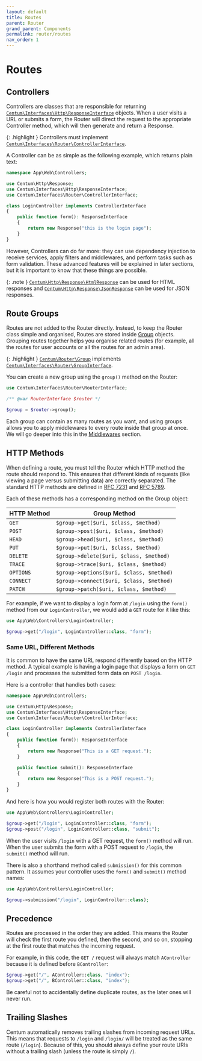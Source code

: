 ```yaml
---
layout: default
title: Routes
parent: Router
grand_parent: Components
permalink: router/routes
nav_order: 1
---
```




# Routes

## Controllers

Controllers are classes that are responsible for returning [`Centum\Interfaces\Http\ResponseInterface`](https://github.com/SidRoberts/centum/blob/main/src/Interfaces/Http/ResponseInterface.php) objects.
When a user visits a URL or submits a form, the Router will direct the request to the appropriate Controller method, which will then generate and return a Response.

{: .highlight }
Controllers must implement [`Centum\Interfaces\Router\ControllerInterface`](https://github.com/SidRoberts/centum/blob/main/src/Interfaces/Router/ControllerInterface.php).

A Controller can be as simple as the following example, which returns plain text:

```php
namespace App\Web\Controllers;

use Centum\Http\Response;
use Centum\Interfaces\Http\ResponseInterface;
use Centum\Interfaces\Router\ControllerInterface;

class LoginController implements ControllerInterface
{
    public function form(): ResponseInterface
    {
        return new Response("this is the login page");
    }
}
```

However, Controllers can do far more: they can use dependency injection to receive services, apply filters and middlewares, and perform tasks such as form validation.
These advanced features will be explained in later sections, but it is important to know that these things are possible.

{: .note }
[`Centum\Http\Response\HtmlResponse`](https://github.com/SidRoberts/centum/blob/main/src/Http/Response/HtmlResponse.php) can be used for HTML responses and [`Centum\Http\Response\JsonResponse`](https://github.com/SidRoberts/centum/blob/main/src/Http/Response/JsonResponse.php) can be used for JSON responses.



## Route Groups

Routes are not added to the Router directly.
Instead, to keep the Router class simple and organised, Routes are stored inside [Group](https://github.com/SidRoberts/centum/blob/main/src/Router/Group.php) objects.
Grouping routes together helps you organise related routes (for example, all the routes for user accounts or all the routes for an admin area).

{: .highlight }
[`Centum\Router\Group`](https://github.com/SidRoberts/centum/blob/main/src/Router/Group.php) implements [`Centum\Interfaces\Router\GroupInterface`](https://github.com/SidRoberts/centum/blob/main/src/Interfaces/Router/GroupInterface.php).

You can create a new group using the `group()` method on the Router:

```php
use Centum\Interfaces\Router\RouterInterface;

/** @var RouterInterface $router */

$group = $router->group();
```

Each group can contain as many routes as you want, and using groups allows you to apply middlewares to every route inside that group at once.
We will go deeper into this in the [Middlewares](middlewares.md) section.



## HTTP Methods

When defining a route, you must tell the Router which HTTP method the route should respond to.
This ensures that different kinds of requests (like viewing a page versus submitting data) are correctly separated.
The standard HTTP methods are defined in [RFC 7231](https://tools.ietf.org/html/rfc7231#section-4) and [RFC 5789](https://tools.ietf.org/html/rfc5789#section-2).

Each of these methods has a corresponding method on the Group object:

| HTTP Method | Group Method                             |
| ----------- | ---------------------------------------- |
| `GET`       | `$group->get($uri, $class, $method)`     |
| `POST`      | `$group->post($uri, $class, $method)`    |
| `HEAD`      | `$group->head($uri, $class, $method)`    |
| `PUT`       | `$group->put($uri, $class, $method)`     |
| `DELETE`    | `$group->delete($uri, $class, $method)`  |
| `TRACE`     | `$group->trace($uri, $class, $method)`   |
| `OPTIONS`   | `$group->options($uri, $class, $method)` |
| `CONNECT`   | `$group->connect($uri, $class, $method)` |
| `PATCH`     | `$group->patch($uri, $class, $method)`   |

For example, if we want to display a login form at `/login` using the `form()` method from our `LoginController`, we would add a `GET` route for it like this:

```php
use App\Web\Controllers\LoginController;

$group->get("/login", LoginController::class, "form");
```

### Same URL, Different Methods

It is common to have the same URL respond differently based on the HTTP method.
A typical example is having a login page that displays a form on `GET /login` and processes the submitted form data on `POST /login`.

Here is a controller that handles both cases:

```php
namespace App\Web\Controllers;

use Centum\Http\Response;
use Centum\Interfaces\Http\ResponseInterface;
use Centum\Interfaces\Router\ControllerInterface;

class LoginController implements ControllerInterface
{
    public function form(): ResponseInterface
    {
        return new Response("This is a GET request.");
    }

    public function submit(): ResponseInterface
    {
        return new Response("This is a POST request.");
    }
}
```

And here is how you would register both routes with the Router:

```php
use App\Web\Controllers\LoginController;

$group->get("/login", LoginController::class, "form");
$group->post("/login", LoginController::class, "submit");
```

When the user visits `/login` with a GET request, the `form()` method will run.
When the user submits the form with a POST request to `/login`, the `submit()` method will run.

There is also a shorthand method called `submission()` for this common pattern.
It assumes your controller uses the `form()` and `submit()` method names:

```php
use App\Web\Controllers\LoginController;

$group->submission("/login", LoginController::class);
```



## Precedence

Routes are processed in the order they are added.
This means the Router will check the first route you defined, then the second, and so on, stopping at the first route that matches the incoming request.

For example, in this code, the `GET /` request will always match `AController` because it is defined before `BController`:

```php
$group->get("/", AController::class, "index");
$group->get("/", BController::class, "index");
```

Be careful not to accidentally define duplicate routes, as the later ones will never run.



## Trailing Slashes

Centum automatically removes trailing slashes from incoming request URLs.
This means that requests to `/login` and `/login/` will be treated as the same route (`/login`).
Because of this, you should always define your route URIs without a trailing slash (unless the route is simply `/`).
